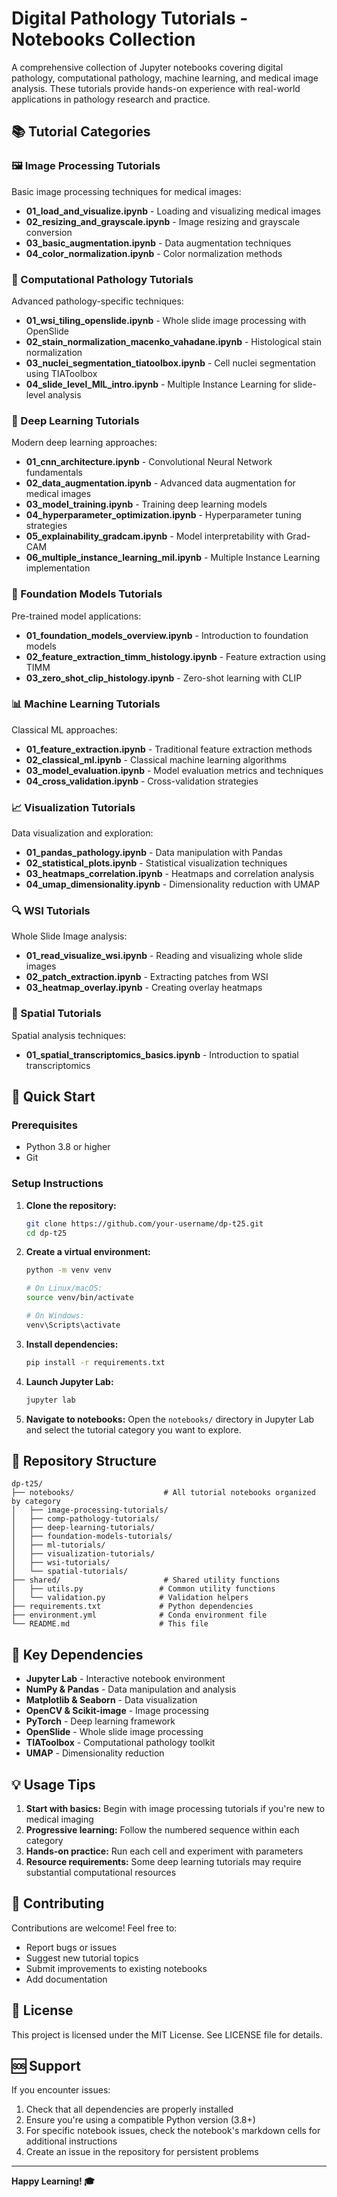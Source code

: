 # Digital Pathology Tutorials - Notebooks Collection

A comprehensive collection of Jupyter notebooks covering digital pathology, computational pathology, machine learning, and medical image analysis. These tutorials provide hands-on experience with real-world applications in pathology research and practice.

## 📚 Tutorial Categories

### 🖼️ Image Processing Tutorials
Basic image processing techniques for medical images:
- **01_load_and_visualize.ipynb** - Loading and visualizing medical images
- **02_resizing_and_grayscale.ipynb** - Image resizing and grayscale conversion
- **03_basic_augmentation.ipynb** - Data augmentation techniques
- **04_color_normalization.ipynb** - Color normalization methods

### 🔬 Computational Pathology Tutorials
Advanced pathology-specific techniques:
- **01_wsi_tiling_openslide.ipynb** - Whole slide image processing with OpenSlide
- **02_stain_normalization_macenko_vahadane.ipynb** - Histological stain normalization
- **03_nuclei_segmentation_tiatoolbox.ipynb** - Cell nuclei segmentation using TIAToolbox
- **04_slide_level_MIL_intro.ipynb** - Multiple Instance Learning for slide-level analysis

### 🧠 Deep Learning Tutorials
Modern deep learning approaches:
- **01_cnn_architecture.ipynb** - Convolutional Neural Network fundamentals
- **02_data_augmentation.ipynb** - Advanced data augmentation for medical images
- **03_model_training.ipynb** - Training deep learning models
- **04_hyperparameter_optimization.ipynb** - Hyperparameter tuning strategies
- **05_explainability_gradcam.ipynb** - Model interpretability with Grad-CAM
- **06_multiple_instance_learning_mil.ipynb** - Multiple Instance Learning implementation

### 🤖 Foundation Models Tutorials
Pre-trained model applications:
- **01_foundation_models_overview.ipynb** - Introduction to foundation models
- **02_feature_extraction_timm_histology.ipynb** - Feature extraction using TIMM
- **03_zero_shot_clip_histology.ipynb** - Zero-shot learning with CLIP

### 📊 Machine Learning Tutorials
Classical ML approaches:
- **01_feature_extraction.ipynb** - Traditional feature extraction methods
- **02_classical_ml.ipynb** - Classical machine learning algorithms
- **03_model_evaluation.ipynb** - Model evaluation metrics and techniques
- **04_cross_validation.ipynb** - Cross-validation strategies

### 📈 Visualization Tutorials
Data visualization and exploration:
- **01_pandas_pathology.ipynb** - Data manipulation with Pandas
- **02_statistical_plots.ipynb** - Statistical visualization techniques
- **03_heatmaps_correlation.ipynb** - Heatmaps and correlation analysis
- **04_umap_dimensionality.ipynb** - Dimensionality reduction with UMAP

### 🔍 WSI Tutorials
Whole Slide Image analysis:
- **01_read_visualize_wsi.ipynb** - Reading and visualizing whole slide images
- **02_patch_extraction.ipynb** - Extracting patches from WSI
- **03_heatmap_overlay.ipynb** - Creating overlay heatmaps

### 🧬 Spatial Tutorials
Spatial analysis techniques:
- **01_spatial_transcriptomics_basics.ipynb** - Introduction to spatial transcriptomics

## 🚀 Quick Start

### Prerequisites
- Python 3.8 or higher
- Git

### Setup Instructions

1. **Clone the repository:**
   ```bash
   git clone https://github.com/your-username/dp-t25.git
   cd dp-t25
   ```

2. **Create a virtual environment:**
   ```bash
   python -m venv venv
   
   # On Linux/macOS:
   source venv/bin/activate
   
   # On Windows:
   venv\Scripts\activate
   ```

3. **Install dependencies:**
   ```bash
   pip install -r requirements.txt
   ```

4. **Launch Jupyter Lab:**
   ```bash
   jupyter lab
   ```

5. **Navigate to notebooks:**
   Open the `notebooks/` directory in Jupyter Lab and select the tutorial category you want to explore.

## 📁 Repository Structure

```
dp-t25/
├── notebooks/                    # All tutorial notebooks organized by category
│   ├── image-processing-tutorials/
│   ├── comp-pathology-tutorials/
│   ├── deep-learning-tutorials/
│   ├── foundation-models-tutorials/
│   ├── ml-tutorials/
│   ├── visualization-tutorials/
│   ├── wsi-tutorials/
│   └── spatial-tutorials/
├── shared/                       # Shared utility functions
│   ├── utils.py                 # Common utility functions
│   └── validation.py            # Validation helpers
├── requirements.txt             # Python dependencies
├── environment.yml              # Conda environment file
└── README.md                    # This file
```

## 🔧 Key Dependencies

- **Jupyter Lab** - Interactive notebook environment
- **NumPy & Pandas** - Data manipulation and analysis
- **Matplotlib & Seaborn** - Data visualization
- **OpenCV & Scikit-image** - Image processing
- **PyTorch** - Deep learning framework
- **OpenSlide** - Whole slide image processing
- **TIAToolbox** - Computational pathology toolkit
- **UMAP** - Dimensionality reduction

## 💡 Usage Tips

1. **Start with basics:** Begin with image processing tutorials if you're new to medical imaging
2. **Progressive learning:** Follow the numbered sequence within each category
3. **Hands-on practice:** Run each cell and experiment with parameters
4. **Resource requirements:** Some deep learning tutorials may require substantial computational resources

## 🤝 Contributing

Contributions are welcome! Feel free to:
- Report bugs or issues
- Suggest new tutorial topics
- Submit improvements to existing notebooks
- Add documentation

## 📄 License

This project is licensed under the MIT License. See LICENSE file for details.

## 🆘 Support

If you encounter issues:
1. Check that all dependencies are properly installed
2. Ensure you're using a compatible Python version (3.8+)
3. For specific notebook issues, check the notebook's markdown cells for additional instructions
4. Create an issue in the repository for persistent problems

---

**Happy Learning! 🎓**
